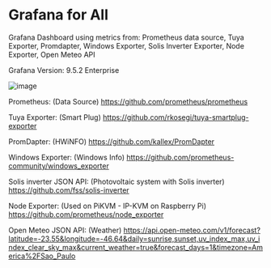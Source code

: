# Grafana for All
Grafana Dashboard using metrics from: Prometheus data source, Tuya Exporter, Promdapter, Windows Exporter, Solis Inverter Exporter, Node Exporter, Open Meteo API

Grafana Version: 9.5.2 Enterprise

![image](https://github.com/luizbizzio/Grafana-for-all/assets/73234672/ff767a86-b51c-4cbd-a68c-649ed24c0572)


Prometheus: (Data Source)
https://github.com/prometheus/prometheus

Tuya Exporter: (Smart Plug)
https://github.com/rkosegi/tuya-smartplug-exporter
  
PromDapter: (HWiNFO)
https://github.com/kallex/PromDapter
  
Windows Exporter: (Windows Info)
https://github.com/prometheus-community/windows_exporter
  
Solis inverter JSON API: (Photovoltaic system with Solis inverter)
https://github.com/fss/solis-inverter
  
Node Exporter: (Used on PiKVM - IP-KVM on Raspberry Pi)
https://github.com/prometheus/node_exporter
  
Open Meteo JSON API: (Weather)
https://api.open-meteo.com/v1/forecast?latitude=-23.55&longitude=-46.64&daily=sunrise,sunset,uv_index_max,uv_index_clear_sky_max&current_weather=true&forecast_days=1&timezone=America%2FSao_Paulo
